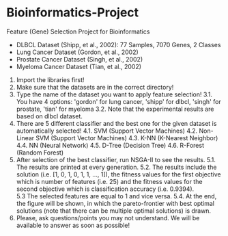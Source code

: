 # Bioinformatics-Project
Feature (Gene) Selection Project for Bioinformatics

* DLBCL Dataset (Shipp, et al., 2002):
  77 Samples, 7070 Genes, 2 Classes
* Lung Cancer Dataset (Gordon, et al., 2002)
* Prostate Cancer Dataset (Singh, et al., 2002)
* Myeloma Cancer Dataset (Tian, et al., 2002)

1. Import the libraries first!
2. Make sure that the datasets are in the correct directory!
3. Type the name of the dataset you want to apply feature selection!
  3.1. You have 4 options: 'gordon' for lung cancer, 'shipp' for dlbcl, 'singh' for prostate, 'tian' for myeloma
  3.2. Note that the experimental results are based on dlbcl dataset.
4. There are 5 different classifier and the best one for the given dataset is automatically selected!
  4.1. SVM (Support Vector Machines)
  4.2. Non-Linear SVM (Support Vector Machines)
  4.3. K-NN (K-Nearest Neighbor)
  4.4. NN (Neural Network)
  4.5. D-Tree (Decision Tree)
  4.6. R-Forest (Random Forest)
5. After selection of the best classifier, run NSGA-II to see the results.
  5.1. The results are printed at every generation.
  5.2. The results include the solution (i.e. [1, 0, 1, 0, 1, 1, ..., 1]), the fitness values for the first objective which is number of features (i.e. 25) and the fitness values for the second objective which is classification accuracy (i.e. 0.9394).  
  5.3 The selected features are equal to 1 and vice versa.
  5.4. At the end, the figure will be shown, in which the pareto-frontier with best optimal solutions (note that there can be multiple optimal solutions) is drawn.
6. Please, ask questions/points you may not understand. We will be available to answer as soon as possible!
